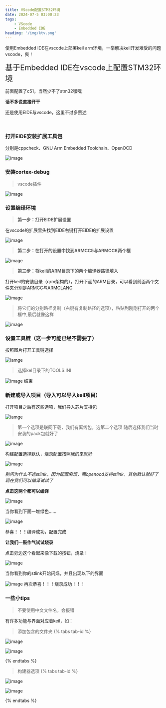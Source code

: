 ```yaml
---
title: VScode配置STM32环境
date: 2024-07-5 03:00:23
tags:
    - VScode
    - Embedded IDE
headimg: '/img/ktv.png'
---
```


使用Embedded IDE在vscode上部署keil arm环境，一举解决keil开发难受的问题
vscode，爽！

<!-- more -->

<span style="font-size: x-large;">基于Embedded IDE在vscode上配置STM32环境</span>

前面配置了c51，当然少不了stm32嘿嘿

**话不多说直接开干**


还是使用EIDE与vscode，这里不过多赘述

<br>

### 打开EIDE安装扩展工具包
分别是cppcheck、GNU Arm Embedded Toolchain、OpenOCD

![image](../img/gju.png)
### 安装cortex-debug
>vscode插件

![image](../img/codex.png)

### 设置编译环境
>**第一步：打开EIDE扩展设置**

在vscode的扩展里头找到EIDE右键打开EIDE的扩展设置

![image](../img/kuoz.png)

>**第二步：在打开的设置中找到ARMCC5与ARMCC6两个框**

![image](../img/byi2.png)

>**第三步：将keil的ARM目录下的两个编译器路径填入**

打开keil的安装目录（qrm架构的），打开下面的ARM目录，可以看到前面两个文件夹分别是ARMCC与ARMCLANG

![image](../img/amrr.png)

>将它们的分别路径复制（右键有复制路径的选项），粘贴到刚刚打开的两个框中,最后就像这样

![image](../img/byi.png)

### 设置工具链（这一步可能已经不需要了）

按照图片打开工具链选择

![iamge](../img/gjul.png)

>选择kel目录下的TOOLS.INI

![image](../img/toools.png)
结束

### 新建或导入项目（导入可以导入keil项目）

打开项目之后有这些选项，我们导入芯片支持包

![iamge](../img/xp.png)

>第一个选项是联网下载，我们有离线包，选第二个选项
随后选择我们当时安装的pack包就好了

![image](../img/park.png)



构建配置选择默认，烧录配置按照我的来就好

![image](../img/stlin.png)

*别问为什么不选stlink，因为配置麻烦，而openocd支持stlink，其他默认就好了现在我们可以编译试试了*



**点击这两个都可以编译**

![image](../img/byss.png)

当你看到下面一堆绿色……

![image](../img/yd.png)

恭喜！！！编译成功，配置完成

**让我们一鼓作气试试烧录**

点击旁边这个看起来像下载的按钮，烧录！

![image](../img/slss.png)

当你看到你的stlink开始闪烁，并且出现以下的界面

![image](../img/slcg.png)
再次恭喜！！！烧录成功！！！

### 一些小tips
>不要使用中文文件名，会报错

有许多功能与界面对应着keil，如：
>添加包含的文件夹
{% tabs tab-id %}
<!-- tab EIDE -->

![image](../img/baohan.png)

<!-- endtab -->

<!-- tab keil -->

![image](../img/baohan2.png)

<!-- endtab -->
{% endtabs %}
>构建器选项
{% tabs tab-id %}
<!-- tab EIDE -->

![image](../img/gjian.png)

<!-- endtab -->

<!-- tab keil -->

![image](../img/gjian2.png)

<!-- endtab -->
{% endtabs %}